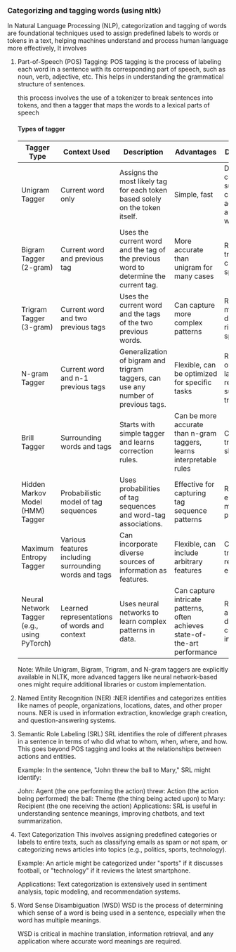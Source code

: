 ### Categorizing and tagging words (using nltk)

In Natural Language Processing (NLP), categorization and tagging of words are foundational techniques used to assign predefined labels to words or tokens in a text, helping machines understand and process human language more effectively, It involves

1. Part-of-Speech (POS) Tagging:
POS tagging is the process of labeling each word in a sentence with its corresponding part of speech, such as noun, verb, adjective, etc. This helps in understanding the grammatical structure of sentences.
    
    this process involves the use of a tokenizer to break sentences into tokens, and then a tagger that maps the words to a lexical parts of speech

    #### Types of tagger
    | Tagger Type | Context Used | Description | Advantages | Disadvantages |
    |-------------|--------------|-------------|------------|---------------|
    | Unigram Tagger | Current word only | Assigns the most likely tag for each token based solely on the token itself. | Simple, fast | Doesn't consider surrounding context, less accurate for ambiguous words |
    | Bigram Tagger (2-gram) | Current word and previous tag | Uses the current word and the tag of the previous word to determine the current tag. | More accurate than unigram for many cases | Requires more training data, can suffer from sparse data |
    | Trigram Tagger (3-gram) | Current word and two previous tags | Uses the current word and the tags of the two previous words. | Can capture more complex patterns | Requires even more training data, increased risk of data sparsity |
    | N-gram Tagger | Current word and n-1 previous tags | Generalization of bigram and trigram taggers, can use any number of previous tags. | Flexible, can be optimized for specific tasks | Risk of overfitting with large n, requires substantial training data |
    | Brill Tagger | Surrounding words and tags | Starts with simple tagger and learns correction rules. | Can be more accurate than n-gram taggers, learns interpretable rules | Complex to train, can be slow |
    | Hidden Markov Model (HMM) Tagger | Probabilistic model of tag sequences | Uses probabilities of tag sequences and word-tag associations. | Effective for capturing tag sequence patterns | Requires estimation of many parameters |
    | Maximum Entropy Tagger | Various features including surrounding words and tags | Can incorporate diverse sources of information as features. | Flexible, can include arbitrary features | Can be slow to train, may require feature engineering |
    | Neural Network Tagger (e.g., using PyTorch) | Learned representations of words and context | Uses neural networks to learn complex patterns in data. | Can capture intricate patterns, often achieves state-of-the-art performance | Requires large amounts of data, can be computationally intensive |

    Note: While Unigram, Bigram, Trigram, and N-gram taggers are explicitly available in NLTK, more advanced taggers like neural network-based ones might require additional libraries or custom implementation.


2. Named Entity Recognition (NER) :NER identifies and categorizes entities like names of people, organizations, locations, dates, and other proper nouns. NER is used in information extraction, knowledge graph creation, and question-answering systems.

3. Semantic Role Labeling (SRL)
SRL identifies the role of different phrases in a sentence in terms of who did what to whom, when, where, and how. This goes beyond POS tagging and looks at the relationships between actions and entities.

    Example: In the sentence, "John threw the ball to Mary," SRL might identify:

    John: Agent (the one performing the action)
    threw: Action (the action being performed)
    the ball: Theme (the thing being acted upon)
    to Mary: Recipient (the one receiving the action)
    Applications: SRL is useful in understanding sentence meanings, improving chatbots, and text summarization.

4. Text Categorization
This involves assigning predefined categories or labels to entire texts, such as classifying emails as spam or not spam, or categorizing news articles into topics (e.g., politics, sports, technology).

    Example: An article might be categorized under "sports" if it discusses football, or "technology" if it reviews the latest smartphone.

    Applications: Text categorization is extensively used in sentiment analysis, topic modeling, and recommendation systems.

5. Word Sense Disambiguation (WSD)
WSD is the process of determining which sense of a word is being used in a sentence, especially when the word has multiple meanings.

    WSD is critical in machine translation, information retrieval, and any application where accurate word meanings are required.

